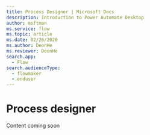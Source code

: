 ```yaml
---
title: Process Designer | Microsoft Docs
description: Introduction to Power Automate Desktop
author: msftman
ms.service: flow
ms.topic: article
ms.date: 02/26/2020
ms.author: DeonHe
ms.reviewer: DeonHe
search.app: 
  - Flow
search.audienceType: 
  - flowmaker
  - enduser
---
```


# Process designer

Content coming soon


